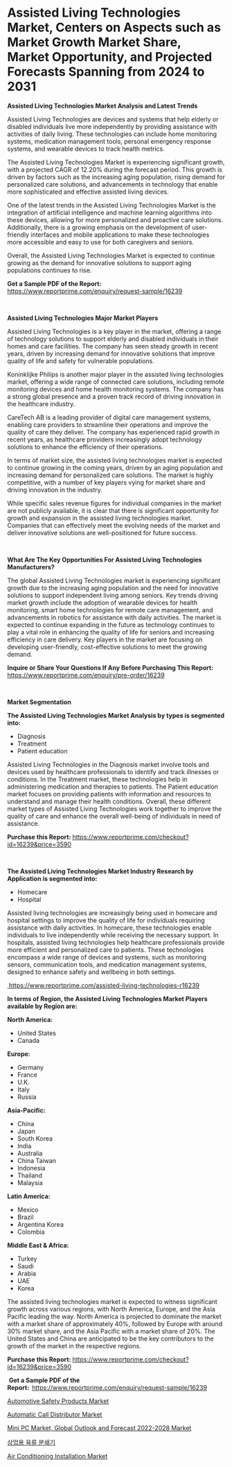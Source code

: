 <p><h1>Assisted Living Technologies Market, Centers on Aspects such as Market Growth Market Share, Market Opportunity, and Projected Forecasts Spanning from 2024 to 2031</h1></p><p><strong>Assisted Living Technologies Market Analysis and Latest Trends</strong></p>
<p><p>Assisted Living Technologies are devices and systems that help elderly or disabled individuals live more independently by providing assistance with activities of daily living. These technologies can include home monitoring systems, medication management tools, personal emergency response systems, and wearable devices to track health metrics.</p><p>The Assisted Living Technologies Market is experiencing significant growth, with a projected CAGR of 12.20% during the forecast period. This growth is driven by factors such as the increasing aging population, rising demand for personalized care solutions, and advancements in technology that enable more sophisticated and effective assisted living devices.</p><p>One of the latest trends in the Assisted Living Technologies Market is the integration of artificial intelligence and machine learning algorithms into these devices, allowing for more personalized and proactive care solutions. Additionally, there is a growing emphasis on the development of user-friendly interfaces and mobile applications to make these technologies more accessible and easy to use for both caregivers and seniors.</p><p>Overall, the Assisted Living Technologies Market is expected to continue growing as the demand for innovative solutions to support aging populations continues to rise.</p></p>
<p><strong>Get a Sample PDF of the Report:&nbsp;</strong> <a href="https://www.reportprime.com/enquiry/request-sample/16239">https://www.reportprime.com/enquiry/request-sample/16239</a></p>
<p>&nbsp;</p>
<p><strong>Assisted Living Technologies Major Market Players</strong></p>
<p><p>Assisted Living Technologies is a key player in the market, offering a range of technology solutions to support elderly and disabled individuals in their homes and care facilities. The company has seen steady growth in recent years, driven by increasing demand for innovative solutions that improve quality of life and safety for vulnerable populations.</p><p>Koninklijke Philips is another major player in the assisted living technologies market, offering a wide range of connected care solutions, including remote monitoring devices and home health monitoring systems. The company has a strong global presence and a proven track record of driving innovation in the healthcare industry.</p><p>CareTech AB is a leading provider of digital care management systems, enabling care providers to streamline their operations and improve the quality of care they deliver. The company has experienced rapid growth in recent years, as healthcare providers increasingly adopt technology solutions to enhance the efficiency of their operations.</p><p>In terms of market size, the assisted living technologies market is expected to continue growing in the coming years, driven by an aging population and increasing demand for personalized care solutions. The market is highly competitive, with a number of key players vying for market share and driving innovation in the industry.</p><p>While specific sales revenue figures for individual companies in the market are not publicly available, it is clear that there is significant opportunity for growth and expansion in the assisted living technologies market. Companies that can effectively meet the evolving needs of the market and deliver innovative solutions are well-positioned for future success.</p></p>
<p>&nbsp;</p>
<p><strong>What Are The Key Opportunities For Assisted Living Technologies Manufacturers?</strong></p>
<p><p>The global Assisted Living Technologies market is experiencing significant growth due to the increasing aging population and the need for innovative solutions to support independent living among seniors. Key trends driving market growth include the adoption of wearable devices for health monitoring, smart home technologies for remote care management, and advancements in robotics for assistance with daily activities. The market is expected to continue expanding in the future as technology continues to play a vital role in enhancing the quality of life for seniors and increasing efficiency in care delivery. Key players in the market are focusing on developing user-friendly, cost-effective solutions to meet the growing demand.</p></p>
<p><strong>Inquire or Share Your Questions If Any Before Purchasing This Report:</strong> <a href="https://www.reportprime.com/enquiry/pre-order/16239">https://www.reportprime.com/enquiry/pre-order/16239</a></p>
<p>&nbsp;</p>
<p><strong>Market Segmentation</strong></p>
<p><strong>The Assisted Living Technologies Market Analysis by types is segmented into:</strong></p>
<p><ul><li>Diagnosis</li><li>Treatment</li><li>Patient education</li></ul></p>
<p><p>Assisted Living Technologies in the Diagnosis market involve tools and devices used by healthcare professionals to identify and track illnesses or conditions. In the Treatment market, these technologies help in administering medication and therapies to patients. The Patient education market focuses on providing patients with information and resources to understand and manage their health conditions. Overall, these different market types of Assisted Living Technologies work together to improve the quality of care and enhance the overall well-being of individuals in need of assistance.</p></p>
<p><strong>Purchase this Report:&nbsp;</strong><a href="https://www.reportprime.com/checkout?id=16239&price=3590">https://www.reportprime.com/checkout?id=16239&price=3590</a></p>
<p>&nbsp;</p>
<p><strong>The Assisted Living Technologies Market Industry Research by Application is segmented into:</strong></p>
<p><ul><li>Homecare</li><li>Hospital</li></ul></p>
<p><p>Assisted living technologies are increasingly being used in homecare and hospital settings to improve the quality of life for individuals requiring assistance with daily activities. In homecare, these technologies enable individuals to live independently while receiving the necessary support. In hospitals, assisted living technologies help healthcare professionals provide more efficient and personalized care to patients. These technologies encompass a wide range of devices and systems, such as monitoring sensors, communication tools, and medication management systems, designed to enhance safety and wellbeing in both settings.</p></p>
<p><a href="https://www.reportprime.com/assisted-living-technologies-r16239">&nbsp;https://www.reportprime.com/assisted-living-technologies-r16239</a></p>
<p><strong>In terms of Region, the Assisted Living Technologies Market Players available by Region are:</strong></p>
<p>
    <p> <strong> North America: </strong>
        <ul>
            <li>United States</li>
            <li>Canada</li>
        </ul>
        </p> 
    <p> <strong> Europe: </strong>
        <ul>
            <li>Germany</li>
            <li>France</li>
            <li>U.K.</li>
            <li>Italy</li>
            <li>Russia</li>
        </ul>
        </p> 
    <p> <strong> Asia-Pacific: </strong>
        <ul>
            <li>China</li>
            <li>Japan</li>
            <li>South Korea</li>
            <li>India</li>
            <li>Australia</li>
            <li>China Taiwan</li>
            <li>Indonesia</li>
            <li>Thailand</li>
            <li>Malaysia</li>
        </ul>
        </p> 
    <p> <strong> Latin America: </strong>
        <ul>
            <li>Mexico</li>
            <li>Brazil</li>
            <li>Argentina Korea</li>
            <li>Colombia</li>
        </ul>
        </p> 
    <p> <strong> Middle East & Africa: </strong>
        <ul>
            <li>Turkey</li>
            <li>Saudi</li>
            <li>Arabia</li>
            <li>UAE</li>
            <li>Korea</li>
        </ul>
    </p>
    </p>
<p><p>The assisted living technologies market is expected to witness significant growth across various regions, with North America, Europe, and the Asia Pacific leading the way. North America is projected to dominate the market with a market share of approximately 40%, followed by Europe with around 30% market share, and the Asia Pacific with a market share of 20%. The United States and China are anticipated to be the key contributors to the growth of the market in the respective regions.</p></p>
<p><strong>Purchase this Report: </strong><a href="https://www.reportprime.com/checkout?id=16239&price=3590">https://www.reportprime.com/checkout?id=16239&price=3590</a></p>
<p>&nbsp;<strong>Get a Sample PDF of the Report:&nbsp;&nbsp;</strong><a href="https://www.reportprime.com/enquiry/request-sample/16239">https://www.reportprime.com/enquiry/request-sample/16239</a></p>
<p><strong></strong></p>
<p><p><a href="https://github.com/WillieWoodard/Market-Research-Report-List-6/blob/main/automotive-safety-products-market.md">Automotive Safety Products Market</a></p><p><a href="https://github.com/marloy8/Market-Research-Report-List-6/blob/main/automatic-call-distributor-market.md">Automatic Call Distributor Market</a></p><p><a href="https://issuu.com/reportprime-2/docs/mini-pc-market-global-outlook-and-f_ff56e48f4bb274">Mini PC Market, Global Outlook and Forecast 2022-2028 Market</a></p><p><a href="https://medium.com/@sheldondtickinson9867/%EC%83%81%EC%97%85%EC%9A%A9-%EA%B3%A0%EA%B8%B0-%EB%B6%84%EC%87%84%EA%B8%B0-%EC%8B%9C%EC%9E%A5-2024%EB%85%84%EB%B6%80%ED%84%B0-2031%EB%85%84%EA%B9%8C%EC%A7%80%EC%9D%98-%EC%84%B8%EA%B3%84-%EB%B0%8F-%EC%A7%80%EC%97%AD-%EB%B6%84%EC%84%9D-4241703841be">상업용 육류 분쇄기</a></p><p><a href="https://medium.com/@dorothybrooks53/air-conditioning-installation-market-size-share-growth-and-market-analysis-by-type-by-d6c4ce1366a1">Air Conditioning Installation Market</a></p></p>